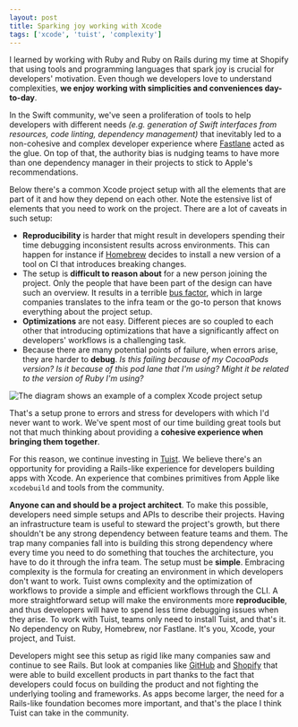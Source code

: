 ```yaml
---
layout: post
title: Sparking joy working with Xcode
tags: ['xcode', 'tuist', 'complexity']
---
```


I learned by working with Ruby and Ruby on Rails during my time at Shopify that using tools and programming languages that spark joy is crucial for developers' motivation. Even though we developers love to understand complexities, **we enjoy working with simplicities and conveniences day-to-day**.

In the Swift community, we've seen a proliferation of tools to help developers with different needs _(e.g. generation of Swift interfaces from resources, code linting, dependency management)_ that inevitably led to a non-cohesive and complex developer experience where [Fastlane](https://github.com/fastlane) acted as the glue. On top of that, the authority bias is nudging teams to have more than one dependency manager in their projects to stick to Apple's recommendations.

Below there's a common Xcode project setup with all the elements that are part of it and how they depend on each other. Note the estensive list of elements that you need to work on the project. There are a lot of caveats in such setup:

- **Reproducibility** is harder that might result in developers spending their time debugging inconsistent results across environments. This can happen for instance if [Homebrew](https://brew.sh) decides to install a new version of a tool on CI that introduces breaking changes.
- The setup is **difficult to reason about** for a new person joining the project. Only the people that have been part of the design can have such an overview. It results in a terrible [bus factor](https://en.wikipedia.org/wiki/Bus_factor), which in large companies translates to the infra team or the go-to person that knows everything about the project setup.
- **Optimizations** are not easy. Different pieces are so coupled to each other that introducing optimizations that have a significantly affect on developers' workflows is a challenging task.
- Because there are many potential points of failure, when errors arise, they are harder to **debug**. _Is this failing because of my CocoaPods version? Is it because of this pod lane that I'm using? Might it be related to the version of Ruby I'm using?_

![The diagram shows an example of a complex Xcode project setup](/images/posts/complex-setup.png)

That's a setup prone to errors and stress for developers with which I'd never want to work. We've spent most of our time building great tools but not that much thinking about providing a **cohesive experience when bringing them together**.

For this reason, we continue investing in [Tuist](https://tuist.io). We believe there's an opportunity for providing a Rails-like experience for developers building apps with Xcode. An experience that combines primitives from Apple like `xcodebuild` and tools from the community.

**Anyone can and should be a project architect**. To make this possible, developers need simple setups and APIs to describe their projects. Having an infrastructure team is useful to steward the project's growth, but there shouldn't be any strong dependency between feature teams and them. The trap many companies fall into is building this strong dependency where every time you need to do something that touches the architecture, you have to do it through the infra team. The setup must be **simple**. Embracing complexity is the formula for creating an environment in which developers don't want to work. Tuist owns complexity and the optimization of workflows to provide a simple and efficient workflows through the CLI. A more straightforward setup will make the environments more **reproducible**, and thus developers will have to spend less time debugging issues when they arise. To work with Tuist, teams only need to install Tuist, and that's it. No dependency on Ruby, Homebrew, nor Fastlane. It's you, Xcode, your project, and Tuist.

Developers might see this setup as rigid like many companies saw and continue to see Rails. But look at companies like [GitHub](https://github.com) and [Shopify](https://shopify.com) that were able to build excellent products in part thanks to the fact that developers could focus on building the product and not fighting the underlying tooling and frameworks. As apps become larger, the need for a Rails-like foundation becomes more important, and that's the place I think Tuist can take in the community.

